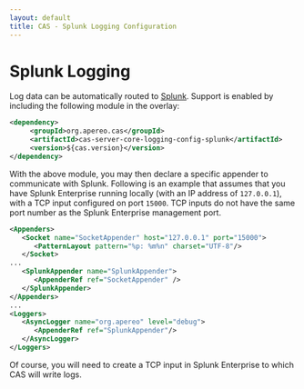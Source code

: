 ```yaml
---
layout: default
title: CAS - Splunk Logging Configuration
---
```


# Splunk Logging

Log data can be automatically routed to [Splunk](https://splunk.com/). Support is enabled by including the following module in the overlay:

```xml
<dependency>
     <groupId>org.apereo.cas</groupId>
     <artifactId>cas-server-core-logging-config-splunk</artifactId>
     <version>${cas.version}</version>
</dependency>
```

With the above module, you may then declare a specific appender to communicate with Splunk. 
Following is an example that assumes that you have Splunk Enterprise running locally (with an IP address of `127.0.0.1`), 
with a TCP input configured on port `15000`. TCP inputs do not have the same port number as the 
Splunk Enterprise management port.

```xml
<Appenders>
   <Socket name="SocketAppender" host="127.0.0.1" port="15000">
      <PatternLayout pattern="%p: %m%n" charset="UTF-8"/>
   </Socket>
...
   <SplunkAppender name="SplunkAppender">
      <AppenderRef ref="SocketAppender" />
   </SplunkAppender>
</Appenders>
...
<Loggers>
   <AsyncLogger name="org.apereo" level="debug">
      <AppenderRef ref="SplunkAppender"/>
   </AsyncLogger>
</Loggers>
```

Of course, you will need to create a TCP input in Splunk Enterprise to which CAS will write logs.
